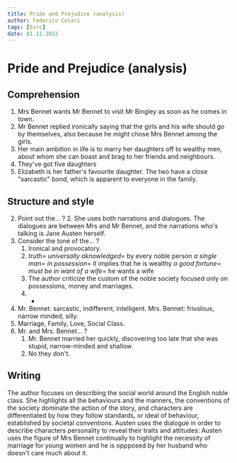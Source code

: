 ```yaml
---
title: Pride and Prejudice (analysis)
author: Federico Cesari
tags: [Exrc]
date: 01.11.2022
---
```

# Pride and Prejudice (analysis)

## Comprehension
1. Mrs Bennet wants Mr Bennet to visit Mr Bingley as soon as he comes in town. 
2. Mr Bennet replied ironically saying that the girls and his wife should go by themselves, also because he might chose Mrs Bennet among the girls.
3. Her main ambition in life is to marry her daughters off to wealthy men, about whom she can boast and brag to her friends and neighbours.
4. They've got five daughters
5. Elizabeth is her father's favourite daughter. The two have a close "sarcastic" bond, which is apparent to everyone in the family.

## Structure and style
2. Point out the... ?
	2. She uses both narrations and dialogues. The dialogues are between Mrs and Mr Bennet, and the narrations who's talking is Jane Austen herself.
3. Consider the tone of the... ?
	1. Ironical and provocatory.
	2. *truth*= 
	   *universally aknowledged*= by every noble person
	   *a single man*= 
	   *in possession*= it implies that he is wealthy
	   *a good fortune*= 
	   *must be in want of a wife*= he wants a wife
	3. The author criticize the custom of the noble society focused only on possessions, money and marriages.
	4. -
4. Mr. Bennet: sarcastic, indifferent, intelligent.    Mrs. Bennet: frivolous, narrow minded, silly.
5. Marriage, Family, Love, Social Class.
6. Mr. and Mrs. Bennet... ?
	1.  Mr. Bennet married her quickly, discovering too late that she was stupid, narrow-minded and shallow.
	2. No they don't.

## Writing
The author focuses on describing the social world around the English noble class. She highlights all the behaviours and the manners, the conventions of the society dominate the action of the story, and characters are differentiated by how they follow standards, or ideal of behaviour, established by societal conventions.
Austen uses the dialogue in order to describe characters personality to reveal their traits and attitudes: Austen uses the figure of Mrs Bennet continually to highlight the necessity of marriage for young women and he is oppposed by her husband who doesn't care much about it. 

